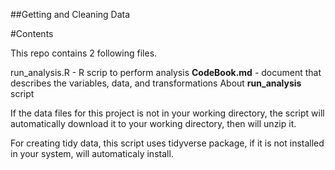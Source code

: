 ##Getting and Cleaning Data

#Contents

This repo contains 2 following files.

run_analysis.R - R scrip to perform analysis
**CodeBook.md** - document that describes the variables, data, and transformations
About **run_analysis** script

If the data files for this project is not in your working directory, the script will automatically download it to your working directory, then will unzip it.

For creating tidy data, this script uses tidyverse package, if it is not installed in your system, will automaticaly install.
